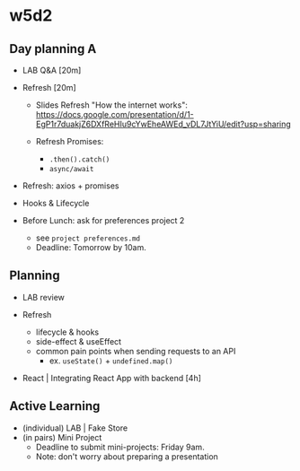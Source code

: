 
# w5d2


<!-- 

- codealong: create a new app ("react characters app")
  - Note: DON'T do the full demo on popcorn-time (we have a form to create new movies)


-->




## Day planning A


- LAB Q&A [20m]

- Refresh [20m]

  - Slides Refresh "How the internet works": https://docs.google.com/presentation/d/1-EgP1r7duakjZ6DXfReHIu9cYwEheAWEd_vDL7JtYiU/edit?usp=sharing

  - Refresh Promises:
    - `.then().catch()`
    - `async/await`

- Refresh: axios + promises
  
  <!--

  Stackblitz + Axios v.1.x

  - Bug report: https://github.com/stackblitz/core/issues/2463
  - Option 1: axios@0.27.2
  - Option 1: CodeSandbox.io (works fine with axios@1.x)

  -->


- Hooks & Lifecycle

- Before Lunch: ask for preferences project 2
  - see `project preferences.md`
  - Deadline: Tomorrow by 10am.




## Planning

<!-- @LT: ask p2 preferences  -->

- LAB review
  
- Refresh
  - lifecycle & hooks
  - side-effect & useEffect
  - common pain points when sending requests to an API
    - ex. `useState()` + `undefined.map()`

- React | Integrating React App with backend [4h]


<!-- IMPORTANT: if we ask any student to do project individual, tell them asap -->


## Active Learning

- (individual) LAB | Fake Store
- (in pairs) Mini Project
  - Deadline to submit mini-projects: Friday 9am.
  - Note: don't worry about preparing a presentation

